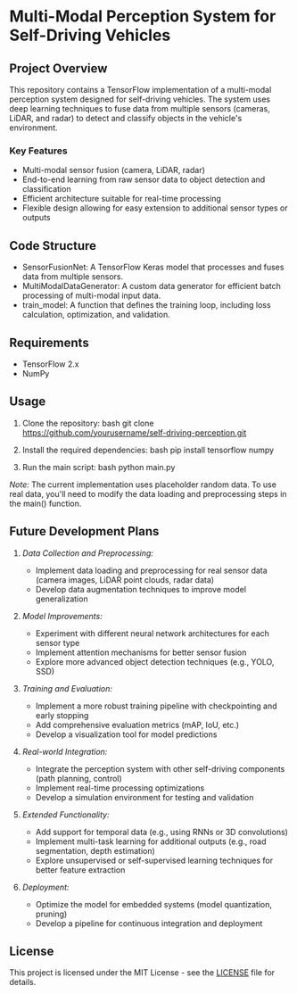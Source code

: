 # Multi-Modal Perception System for Self-Driving Vehicles

## Project Overview

This repository contains a TensorFlow implementation of a multi-modal perception system designed for self-driving vehicles. The system uses deep learning techniques to fuse data from multiple sensors (cameras, LiDAR, and radar) to detect and classify objects in the vehicle's environment.

### Key Features

- Multi-modal sensor fusion (camera, LiDAR, radar)
- End-to-end learning from raw sensor data to object detection and classification
- Efficient architecture suitable for real-time processing
- Flexible design allowing for easy extension to additional sensor types or outputs

## Code Structure

- SensorFusionNet: A TensorFlow Keras model that processes and fuses data from multiple sensors.
- MultiModalDataGenerator: A custom data generator for efficient batch processing of multi-modal input data.
- train_model: A function that defines the training loop, including loss calculation, optimization, and validation.

## Requirements

- TensorFlow 2.x
- NumPy

## Usage

1. Clone the repository:
   bash
   git clone https://github.com/yourusername/self-driving-perception.git
   

2. Install the required dependencies:
   bash
   pip install tensorflow numpy
   

3. Run the main script:
   bash
   python main.py
   

*Note:* The current implementation uses placeholder random data. To use real data, you'll need to modify the data loading and preprocessing steps in the main() function.

## Future Development Plans

1. *Data Collection and Preprocessing:*
   - Implement data loading and preprocessing for real sensor data (camera images, LiDAR point clouds, radar data)
   - Develop data augmentation techniques to improve model generalization

2. *Model Improvements:*
   - Experiment with different neural network architectures for each sensor type
   - Implement attention mechanisms for better sensor fusion
   - Explore more advanced object detection techniques (e.g., YOLO, SSD)

3. *Training and Evaluation:*
   - Implement a more robust training pipeline with checkpointing and early stopping
   - Add comprehensive evaluation metrics (mAP, IoU, etc.)
   - Develop a visualization tool for model predictions

4. *Real-world Integration:*
   - Integrate the perception system with other self-driving components (path planning, control)
   - Implement real-time processing optimizations
   - Develop a simulation environment for testing and validation

5. *Extended Functionality:*
   - Add support for temporal data (e.g., using RNNs or 3D convolutions)
   - Implement multi-task learning for additional outputs (e.g., road segmentation, depth estimation)
   - Explore unsupervised or self-supervised learning techniques for better feature extraction

6. *Deployment:*
   - Optimize the model for embedded systems (model quantization, pruning)
   - Develop a pipeline for continuous integration and deployment

## License

This project is licensed under the MIT License - see the [LICENSE](LICENSE) file for details.

